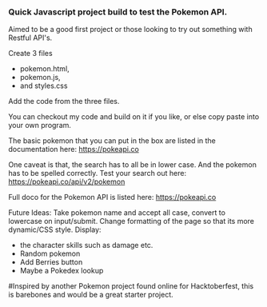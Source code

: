 ### Quick Javascript project build to test the Pokemon API.

Aimed to be a good first project or those looking to try out something with Restful API's.

Create 3 files

- pokemon.html,
- pokemon.js,
- and styles.css

Add the code from the three files.

You can checkout my code and build on it if you like, or else copy paste into your own program.

The basic pokemon that you can put in the box are listed in the documentation here:
https://pokeapi.co

One caveat is that, the search has to all be in lower case. And the pokemon has to be spelled correctly. Test your search out here:
https://pokeapi.co/api/v2/pokemon

Full doco for the Pokemon API is listed here:
https://pokeapi.co

Future Ideas:
Take pokemon name and accept all case, convert to lowercase on input/submit.
Change formatting of the page so that its more dynamic/CSS style.
Display:

- the character skills such as damage etc.
- Random pokemon
- Add Berries button
- Maybe a Pokedex lookup

#Inspired by another Pokemon project found online for Hacktoberfest, this is barebones and would be a great starter project.
